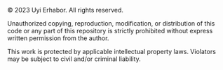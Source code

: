 © 2023 Uyi Erhabor. All rights reserved.

Unauthorized copying, reproduction, modification, or distribution of this code or any part of this repository is strictly prohibited without express written permission from the author.

This work is protected by applicable intellectual property laws. Violators may be subject to civil and/or criminal liability.
